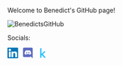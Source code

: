 Welcome to Benedict's GitHub page!



![BenedictsGitHub](https://github-readme-stats.vercel.app/api/top-langs/?username=bolaubi&layout=compact&hide_border=true&title_color=20655f&text_color=f8aa27&bg_color=ffffff)

Socials:

<a href="https://www.linkedin.com/in/benedict-laiman-60401319a/">
  <img style="margin-right:10px" align="left" alt="Benedict Laiman's Linkedin" width="24px" src="README.assets/linkedin.svg" />
</a>
</a><a href="https://discordapp.com/users/525654231940857867">
  <img style="margin-right:10px" align="left" alt="Benedict Laiman's Discord Account" width="24px" src="README.assets/discord.svg" />
</a>
</a><a href="https://www.kaggle.com/benedictlaiman">
  <img style="margin-right:10px" align="left" alt="Benedict Laiman's Kaggle Account" width="24px" src="README.assets/kaggle.svg" />
</a>


